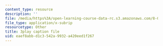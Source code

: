 ```yaml
---
content_type: resource
description: ''
file: /media/https%3A/open-learning-course-data-rc.s3.amazonaws.com/8-01sc-classical-mechanics-fall-2016/eaef8abbd1c3542a9932a420eed1f267_5zXYEVWSIsg.vtt
file_type: application/x-subrip
resourcetype: Other
title: 3play caption file
uid: eaef8abb-d1c3-542a-9932-a420eed1f267
---
```


